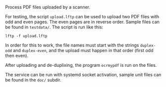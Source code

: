 Process PDF files uploaded by a scanner.

For testing, the script `upload.lftp` can be used to upload two PDF files with odd and even pages. The even pages are in reverse order. Sample files can be found in `testdata/`. The script is run like this:

    lftp -f upload.lftp

In order for this to work, the file names must start with the strings `duplex-odd` and `duplex-even`, and the upload must happen in that order (first odd then even).

After uploading and de-duplixing, the program `ocrmypdf` is run on the files.

The service can be run with systemd socket activation, sample unit files can be found in the `doc/` subdir.
